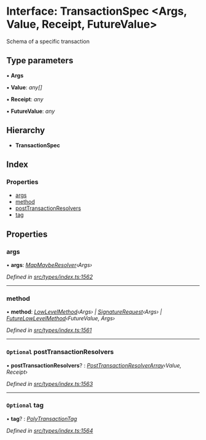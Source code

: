 # Interface: TransactionSpec <**Args, Value, Receipt, FutureValue**>

Schema of a specific transaction

## Type parameters

▪ **Args**

▪ **Value**: *any[]*

▪ **Receipt**: *any*

▪ **FutureValue**: *any*

## Hierarchy

* **TransactionSpec**

## Index

### Properties

* [args](_types_index_.transactionspec.md#args)
* [method](_types_index_.transactionspec.md#method)
* [postTransactionResolvers](_types_index_.transactionspec.md#optional-posttransactionresolvers)
* [tag](_types_index_.transactionspec.md#optional-tag)

## Properties

###  args

• **args**: *[MapMaybeResolver](../modules/_types_index_.md#mapmayberesolver)‹Args›*

*Defined in [src/types/index.ts:1562](https://github.com/PolymathNetwork/polymath-sdk/blob/e8bbc1e/src/types/index.ts#L1562)*

___

###  method

• **method**: *[LowLevelMethod](../modules/_types_index_.md#lowlevelmethod)‹Args› | [SignatureRequest](../modules/_types_index_.md#signaturerequest)‹Args› | [FutureLowLevelMethod](_types_index_.futurelowlevelmethod.md)‹FutureValue, Args›*

*Defined in [src/types/index.ts:1561](https://github.com/PolymathNetwork/polymath-sdk/blob/e8bbc1e/src/types/index.ts#L1561)*

___

### `Optional` postTransactionResolvers

• **postTransactionResolvers**? : *[PostTransactionResolverArray](../modules/_types_index_.md#posttransactionresolverarray)‹Value, Receipt›*

*Defined in [src/types/index.ts:1563](https://github.com/PolymathNetwork/polymath-sdk/blob/e8bbc1e/src/types/index.ts#L1563)*

___

### `Optional` tag

• **tag**? : *[PolyTransactionTag](../enums/_types_index_.polytransactiontag.md)*

*Defined in [src/types/index.ts:1564](https://github.com/PolymathNetwork/polymath-sdk/blob/e8bbc1e/src/types/index.ts#L1564)*
